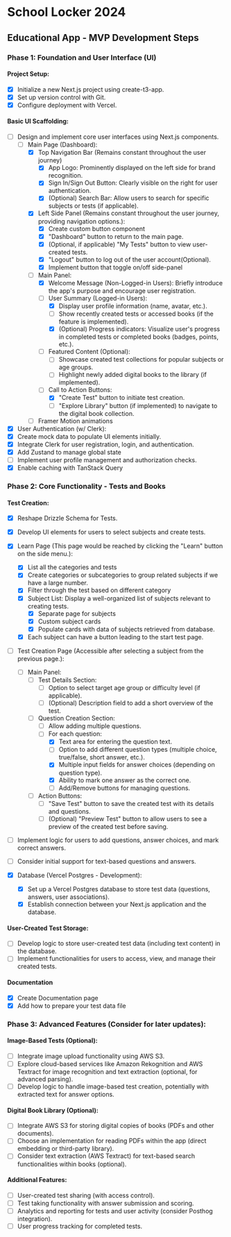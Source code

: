 # School Locker 2024

## Educational App - MVP Development Steps

### Phase 1: Foundation and User Interface (UI)

#### Project Setup:

- [x] Initialize a new Next.js project using create-t3-app.
- [x] Set up version control with Git.
- [x] Configure deployment with Vercel.

#### Basic UI Scaffolding:

- [ ] Design and implement core user interfaces using Next.js components.
  - [ ] Main Page (Dashboard):
    - [x] Top Navigation Bar (Remains constant throughout the user journey)
      - [x] App Logo: Prominently displayed on the left side for brand recognition.
      - [x] Sign In/Sign Out Button: Clearly visible on the right for user authentication.
      - [x] (Optional) Search Bar: Allow users to search for specific subjects or tests (if applicable).
    - [x] Left Side Panel (Remains constant throughout the user journey, providing navigation options.):
      - [x] Create custom button component
      - [x] "Dashboard" button to return to the main page.
      - [x] (Optional, if applicable) "My Tests" button to view user-created tests.
      - [x] "Logout" button to log out of the user account(Optional).
      - [x] Implement button that toggle on/off side-panel
    - [ ] Main Panel:
      - [x] Welcome Message (Non-Logged-in Users): Briefly introduce the app's purpose and encourage user registration.
      - [ ] User Summary (Logged-in Users):
        - [x] Display user profile information (name, avatar, etc.).
        - [ ] Show recently created tests or accessed books (if the feature is implemented).
        - [x] (Optional) Progress indicators: Visualize user's progress in completed tests or completed books (badges, points, etc.).
      - [ ] Featured Content (Optional):
        - [ ] Showcase created test collections for popular subjects or age groups.
        - [ ] Highlight newly added digital books to the library (if implemented).
      - [ ] Call to Action Buttons:
        - [x] "Create Test" button to initiate test creation.
        - [ ] "Explore Library" button (if implemented) to navigate to the digital book collection.
    - [ ] Framer Motion animations
- [x] User Authentication (w/ Clerk):
- [x] Create mock data to populate UI elements initially.
- [x] Integrate Clerk for user registration, login, and authentication.
- [x] Add Zustand to manage global state
- [ ] Implement user profile management and authorization checks.
- [x] Enable caching with TanStack Query

### Phase 2: Core Functionality - Tests and Books

#### Test Creation:

- [x] Reshape Drizzle Schema for Tests.
- [x] Develop UI elements for users to select subjects and create tests.
- [x] Learn Page (This page would be reached by clicking the "Learn" button on the side menu.):
  - [x] List all the categories and tests
  - [x] Create categories or subcategories to group related subjects if we have a large number.
  - [x] Filter through the test based on different category
  - [x] Subject List: Display a well-organized list of subjects relevant to creating tests.
    - [x] Separate page for subjects
    - [x] Custom subject cards
    - [x] Populate cards with data of subjects retrieved from database.
  - [x] Each subject can have a button leading to the start test page.
- [ ] Test Creation Page (Accessible after selecting a subject from the previous page.):
  - [ ] Main Panel:
    - [ ] Test Details Section:
      - [ ] Option to select target age group or difficulty level (if applicable).
      - [ ] (Optional) Description field to add a short overview of the test.
    - [ ] Question Creation Section:
      - [ ] Allow adding multiple questions.
      - [ ] For each question:
        - [x] Text area for entering the question text.
        - [ ] Option to add different question types (multiple choice, true/false, short answer, etc.).
        - [x] Multiple input fields for answer choices (depending on question type).
        - [x] Ability to mark one answer as the correct one.
        - [ ] Add/Remove buttons for managing questions.
    - [ ] Action Buttons:
      - [ ] "Save Test" button to save the created test with its details and questions.
      - [ ] (Optional) "Preview Test" button to allow users to see a preview of the created test before saving.
- [ ] Implement logic for users to add questions, answer choices, and mark correct answers.
- [ ] Consider initial support for text-based questions and answers.

- [x] Database (Vercel Postgres - Development):
  - [x] Set up a Vercel Postgres database to store test data (questions, answers, user associations).
  - [x] Establish connection between your Next.js application and the database.

#### User-Created Test Storage:

- [ ] Develop logic to store user-created test data (including text content) in the database.
- [ ] Implement functionalities for users to access, view, and manage their created tests.

#### Documentation

- [x] Create Documentation page
- [x] Add how to prepare your test data file

### Phase 3: Advanced Features (Consider for later updates):

#### Image-Based Tests (Optional):

- [ ] Integrate image upload functionality using AWS S3.
- [ ] Explore cloud-based services like Amazon Rekognition and AWS Textract for image recognition and text extraction (optional, for advanced parsing).
- [ ] Develop logic to handle image-based test creation, potentially with extracted text for answer options.

#### Digital Book Library (Optional):

- [ ] Integrate AWS S3 for storing digital copies of books (PDFs and other documents).
- [ ] Choose an implementation for reading PDFs within the app (direct embedding or third-party library).
- [ ] Consider text extraction (AWS Textract) for text-based search functionalities within books (optional).

#### Additional Features:

- [ ] User-created test sharing (with access control).
- [ ] Test taking functionality with answer submission and scoring.
- [ ] Analytics and reporting for tests and user activity (consider Posthog integration).
- [ ] User progress tracking for completed tests.
